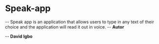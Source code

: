 # Speak-app

-- Speak app is an application that allows users to type in any text of their choice and the application will read it out in voice.
-- **Autor**

-- **David Igbo**
